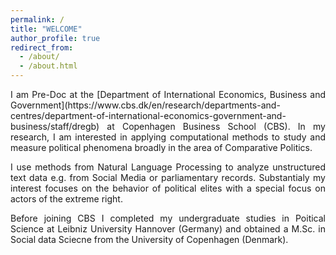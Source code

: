 ```yaml
---
permalink: /
title: "WELCOME"
author_profile: true
redirect_from: 
  - /about/
  - /about.html
---
```



<p style='text-align: justify;'> I am Pre-Doc at the [Department of International Economics, Business and Government](https://www.cbs.dk/en/research/departments-and-centres/department-of-international-economics-government-and-business/staff/dregb) at Copenhagen Business School (CBS). In my research, I am interested in applying computational methods to study and measure political phenomena broadly in the area of Comparative Politics. </p>

<p style='text-align: justify;'> I use methods from Natural Language Processing to analyze unstructured text data e.g. from Social Media or parliamentary records. Substantialy my interest focuses on the behavior of political elites with a special focus on actors of the extreme right. </p>

<p style='text-align: justify;'> Before joining CBS I completed my undergraduate studies in Poitical Science at Leibniz University Hannover (Germany) and obtained a M.Sc. in Social data Sciecne from the University of Copenhagen (Denmark). </p>

[link to image by SQUAREBRACKETS text and then in NORMALBRACKETS path in github like images slash image png]: #


